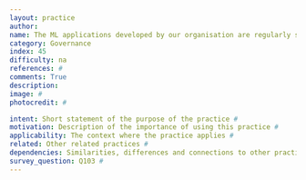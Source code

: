 ```yaml
---
layout: practice
author:
name: The ML applications developed by our organisation are regularly subjected to third party audits.
category: Governance
index: 45
difficulty: na
references: #
comments: True
description:
image: #
photocredit: #

intent: Short statement of the purpose of the practice #
motivation: Description of the importance of using this practice #
applicability: The context where the practice applies #
related: Other related practices #
dependencies: Similarities, differences and connections to other practices #
survey_question: Q103 #
---
```


